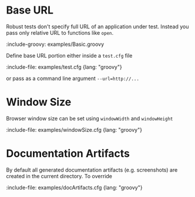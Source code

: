 # Base URL

Robust tests don't specify full URL of an application under test.
Instead you pass only relative URL to functions like `open`.

:include-groovy: examples/Basic.groovy

Define base URL portion either inside a `test.cfg` file

:include-file: examples/test.cfg {lang: "groovy"}

or pass as a command line argument `--url=http://...`

# Window Size

Browser window size can be set using `windowWidth` and `windowHeight`

:include-file: examples/windowSize.cfg {lang: "groovy"}

# Documentation Artifacts

By default all generated documentation artifacts (e.g. screenshots) are created in the current directory.
To override

:include-file: examples/docArtifacts.cfg {lang: "groovy"}
